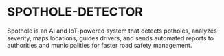 # SPOTHOLE-DETECTOR
Spothole is an AI and IoT-powered system that detects potholes, analyzes severity, maps locations, guides drivers, and sends automated reports to authorities and municipalities for faster road safety management.
